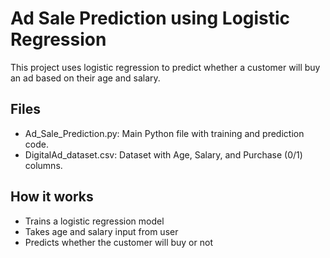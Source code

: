 # Ad Sale Prediction using Logistic Regression

This project uses logistic regression to predict whether a customer will buy an ad based on their age and salary.

## Files
- Ad_Sale_Prediction.py: Main Python file with training and prediction code.
- DigitalAd_dataset.csv: Dataset with Age, Salary, and Purchase (0/1) columns.

## How it works
- Trains a logistic regression model
- Takes age and salary input from user
- Predicts whether the customer will buy or not

